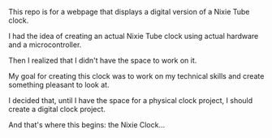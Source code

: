 This repo is for a webpage that displays a digital version of a Nixie Tube clock. 

I had the idea of creating an actual Nixie Tube clock using actual hardware and a microcontroller. 

Then I realized that I didn't have the space to work on it.

My goal for creating this clock was to work on my technical skills and create something pleasant to look at.

I decided that, until I have the space for a physical clock project, I should create a digital clock project.

And that's where this begins: the Nixie Clock...
